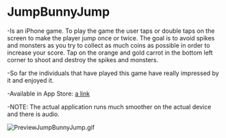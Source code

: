 # JumpBunnyJump
-Is an iPhone game. To play the game the user taps or double taps on the screen to make the player jump once or twice. The goal is to avoid spikes and monsters as you try to collect as much coins as possible in order to increase your score. Tap on the orange and gold carrot in the bottom left corner to shoot and destroy the spikes and monsters. 

-So far the individuals that have played this game have really impressed by it and enjoyed it. 

-Available in App Store: [a link](https://github.com/user/repo/blob/branch/other_file.md)

-NOTE: The actual application runs much smoother on the actual device and there is audio. 

![PreviewJumpBunnyJump.gif](https://github.com/gsingh43/JumpBunnyJump/blob/master/PreviewJumpBunnyJump.gif)